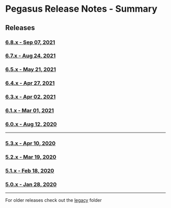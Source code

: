 # Pegasus Release Notes - Summary

## Releases

### [6.8.x - Sep 07, 2021](https://github.com/dctdevelop/pegasus/blob/master/releases/6.8.0.release.md)

### [6.7.x - Aug 24, 2021](https://github.com/dctdevelop/pegasus/blob/master/releases/6.7.0.release.md)

### [6.5.x - May 21, 2021](https://github.com/dctdevelop/pegasus/blob/master/releases/6.5.0.release.md)

### [6.4.x - Apr 27, 2021](https://github.com/dctdevelop/pegasus/blob/master/releases/6.4.0.release.md)

### [6.3.x - Apr 02, 2021](https://github.com/dctdevelop/pegasus/blob/master/releases/6.3.0.release.md)

### [6.1.x - Mar 01, 2021](https://github.com/dctdevelop/pegasus/blob/master/releases/6.1.0.release.md)

### [6.0.x - Aug 12, 2020](https://github.com/dctdevelop/pegasus/blob/master/releases/6.0.0.release.md)

---

### [5.3.x - Apr 10, 2020](https://github.com/dctdevelop/pegasus/blob/master/releases/5.3.0.release.md)

### [5.2.x - Mar 19, 2020](https://github.com/dctdevelop/pegasus/blob/master/releases/5.2.0.release.md)

### [5.1.x - Feb 18, 2020](https://github.com/dctdevelop/pegasus/blob/master/releases/5.1.0.release.md)

### [5.0.x - Jan 28, 2020](https://github.com/dctdevelop/pegasus/blob/master/releases/5.0.0.release.md)

---

For older releases check out the [legacy](https://github.com/dctdevelop/pegasus/blob/master/releases/legacy) folder